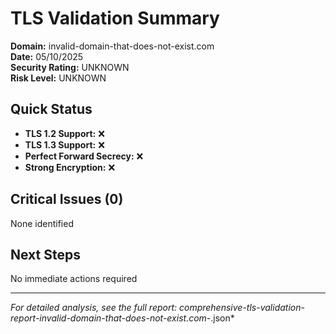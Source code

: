 # TLS Validation Summary

**Domain:** invalid-domain-that-does-not-exist.com  
**Date:** 05/10/2025  
**Security Rating:** UNKNOWN  
**Risk Level:** UNKNOWN

## Quick Status

- **TLS 1.2 Support:** ❌
- **TLS 1.3 Support:** ❌
- **Perfect Forward Secrecy:** ❌
- **Strong Encryption:** ❌

## Critical Issues (0)

None identified

## Next Steps

No immediate actions required

---
*For detailed analysis, see the full report: comprehensive-tls-validation-report-invalid-domain-that-does-not-exist.com-*.json*
